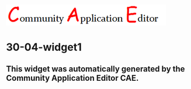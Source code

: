 ![CAE](https://github.com/PhilCAEOrg/application-30-04-app2/blob/gh-pages/frontendComponent-30-04-widget1/img/logo.png)  

30-04-widget1
===================


This widget was automatically generated by the Community Application Editor CAE.  
---------------

